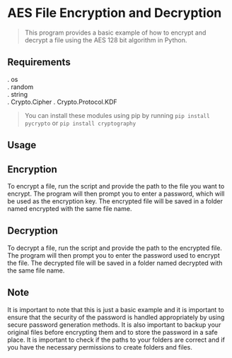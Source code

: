 # AES File Encryption and Decryption

> This program provides a basic example of how to encrypt and decrypt a file using the AES 128 bit algorithm in Python.

## Requirements
. os    
. random    
. string    
. Crypto.Cipher 
. Crypto.Protocol.KDF   

> You can install these modules using pip by running `pip install pycrypto` or `pip install cryptography`

## Usage

## Encryption

To encrypt a file, run the script and provide the path to the file you want to encrypt. The program will then prompt you to enter a password, which will be used as the encryption key. The encrypted file will be saved in a folder named encrypted with the same file name.

## Decryption

To decrypt a file, run the script and provide the path to the encrypted file. The program will then prompt you to enter the password used to encrypt the file. The decrypted file will be saved in a folder named decrypted with the same file name.

## Note

It is important to note that this is just a basic example and it is important to ensure that the security of the password is handled appropriately by using secure password generation methods. It is also important to backup your original files before encrypting them and to store the password in a safe place. It is important to check if the paths to your folders are correct and if you have the necessary permissions to create folders and files.